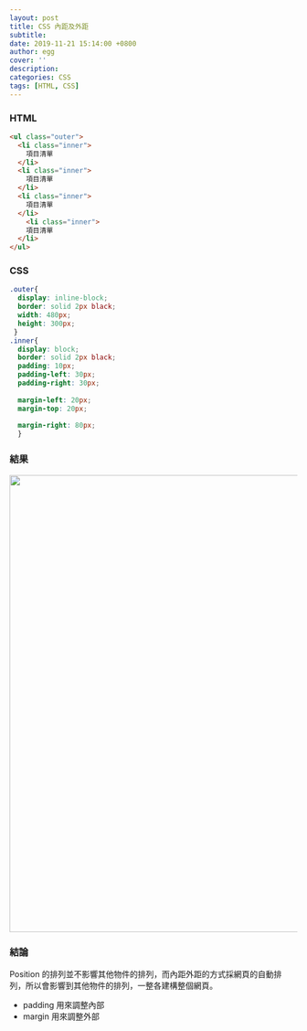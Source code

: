 ```yaml
---
layout: post
title: CSS 內距及外距
subtitle:
date: 2019-11-21 15:14:00 +0800
author: egg
cover: ''
description:
categories: CSS
tags: [HTML, CSS] 
---
```




### HTML

```HTML
<ul class="outer">
  <li class="inner">
    項目清單
  </li>
  <li class="inner">
    項目清單
  </li>
  <li class="inner">
    項目清單
  </li>
    <li class="inner">
    項目清單
  </li> 
</ul>
```


### CSS

```CSS
.outer{
  display: inline-block;
  border: solid 2px black;
  width: 480px;
  height: 300px;
 }
.inner{
  display: block;
  border: solid 2px black;
  padding: 10px;
  padding-left: 30px;
  padding-right: 30px;
  
  margin-left: 20px;
  margin-top: 20px;
  
  margin-right: 80px;
  }
````

### 結果
<img src="https://doltegg.github.io/coding/assets/img/2019/csspadding.jpg" style="width:800px"/>

### 結論
Position 的排列並不影響其他物件的排列，而內距外距的方式採網頁的自動排列，所以會影響到其他物件的排列，一整各建構整個網頁。
- padding 用來調整內部
- margin 用來調整外部
